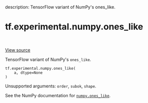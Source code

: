 description: TensorFlow variant of NumPy's ones_like.

<div itemscope itemtype="http://developers.google.com/ReferenceObject">
<meta itemprop="name" content="tf.experimental.numpy.ones_like" />
<meta itemprop="path" content="Stable" />
</div>

# tf.experimental.numpy.ones_like

<!-- Insert buttons and diff -->

<table class="tfo-notebook-buttons tfo-api nocontent" align="left">

</table>

<a target="_blank" class="external" href="/code/stable/tensorflow/python/ops/numpy_ops/np_array_ops.py">View source</a>



TensorFlow variant of NumPy's `ones_like`.


<pre class="devsite-click-to-copy prettyprint lang-py tfo-signature-link">
<code>tf.experimental.numpy.ones_like(
    a, dtype=None
)
</code></pre>



<!-- Placeholder for "Used in" -->

Unsupported arguments: `order`, `subok`, `shape`.

See the NumPy documentation for [`numpy.ones_like`](https://numpy.org/doc/stable/reference/generated/numpy.ones_like.html).